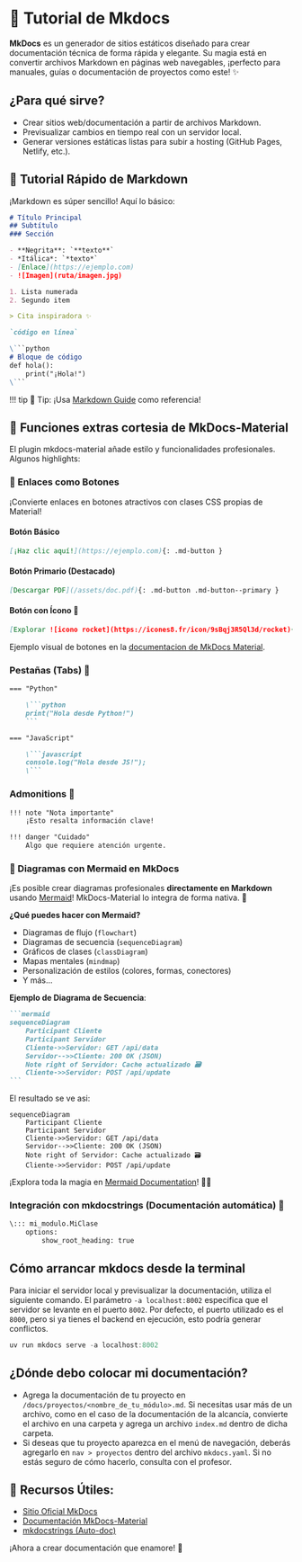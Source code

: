 # 🚀 Tutorial de Mkdocs

**MkDocs** es un generador de sitios estáticos diseñado para crear documentación técnica de forma rápida y elegante. Su magia está en convertir archivos Markdown en páginas web navegables, ¡perfecto para manuales, guías o documentación de proyectos como este! ✨

## ¿Para qué sirve?

- Crear sitios web/documentación a partir de archivos Markdown.
- Previsualizar cambios en tiempo real con un servidor local.
- Generar versiones estáticas listas para subir a hosting (GitHub Pages, Netlify, etc.).

## 📝 Tutorial Rápido de Markdown

¡Markdown es súper sencillo! Aquí lo básico:

```markdown
# Título Principal
## Subtítulo
### Sección

- **Negrita**: `**texto**`
- *Itálica*: `*texto*`
- [Enlace](https://ejemplo.com)
- ![Imagen](ruta/imagen.jpg)

1. Lista numerada
2. Segundo item

> Cita inspiradora ✨

`código en línea`

\```python
# Bloque de código
def hola():
    print("¡Hola!")
\```
```

!!! tip
    🔔 Tip: ¡Usa [Markdown Guide](https://www.markdownguide.org/) como referencia!

## 🎨 Funciones extras cortesia de MkDocs-Material

El plugin mkdocs-material añade estilo y funcionalidades profesionales. Algunos highlights:

### 🔗 Enlaces como Botones

¡Convierte enlaces en botones atractivos con clases CSS propias de Material!

#### Botón Básico

```markdown
[¡Haz clic aquí!](https://ejemplo.com){: .md-button }
```

#### Botón Primario (Destacado)

```markdown
[Descargar PDF](/assets/doc.pdf){: .md-button .md-button--primary }
```

#### Botón con Ícono 🚀

```markdown
[Explorar ![icono rocket](https://icones8.fr/icon/9sBqj3R5Ql3d/rocket){ style="height:1em; vertical-align:text-bottom" }](/ruta){: .md-button .md-button--primary }
```

Ejemplo visual de botones en la [documentacion de MkDocs Material](https://squidfunk.github.io/mkdocs-material/reference/buttons/#usage).

### Pestañas (Tabs) 📑

```markdown
=== "Python"

    \```python
    print("Hola desde Python!")
    ```

=== "JavaScript"

    \```javascript
    console.log("Hola desde JS!");
    \```
```

### Admonitions 📌

```markdown
!!! note "Nota importante"
    ¡Esto resalta información clave! 

!!! danger "Cuidado"
    Algo que requiere atención urgente.
```

### 🌊 Diagramas con Mermaid en MkDocs

¡Es posible crear diagramas profesionales **directamente en Markdown** usando [Mermaid](https://mermaid.js.org/)! MkDocs-Material lo integra de forma nativa. 🎉

**¿Qué puedes hacer con Mermaid?**

- Diagramas de flujo (`flowchart`)
- Diagramas de secuencia (`sequenceDiagram`)
- Gráficos de clases (`classDiagram`)
- Mapas mentales (`mindmap`)
- Personalización de estilos (colores, formas, conectores)
- Y más...

**Ejemplo de Diagrama de Secuencia**:

````markdown
```mermaid
sequenceDiagram
    Participant Cliente
    Participant Servidor
    Cliente->>Servidor: GET /api/data
    Servidor-->>Cliente: 200 OK (JSON)
    Note right of Servidor: Cache actualizado 🗃️
    Cliente->>Servidor: POST /api/update
```
````

El resultado se ve asi:

```mermaid
sequenceDiagram
    Participant Cliente
    Participant Servidor
    Cliente->>Servidor: GET /api/data
    Servidor-->>Cliente: 200 OK (JSON)
    Note right of Servidor: Cache actualizado 🗃️
    Cliente->>Servidor: POST /api/update
```

¡Explora toda la magia en [Mermaid Documentation](https://mermaid.js.org/syntax/sequenceDiagram.html)! 🧙✨

### Integración con mkdocstrings (Documentación automática) 🤖

```markdown
\::: mi_modulo.MiClase
    options:
        show_root_heading: true
```
## Cómo arrancar mkdocs desde la terminal

Para iniciar el servidor local y previsualizar la documentación, utiliza el siguiente comando. El parámetro `-a localhost:8002` especifica que el servidor se levante en el puerto `8002`. Por defecto, el puerto utilizado es el `8000`, pero si ya tienes el backend en ejecución, esto podría generar conflictos.

```powershell
uv run mkdocs serve -a localhost:8002
```

## ¿Dónde debo colocar mi documentación?

- Agrega la documentación de tu proyecto en `/docs/proyectos/<nombre_de_tu_módulo>.md`. Si necesitas usar más de un archivo, como en el caso de la documentación de la alcancía, convierte el archivo en una carpeta y agrega un archivo `index.md` dentro de dicha carpeta.
- Si deseas que tu proyecto aparezca en el menú de navegación, deberás agregarlo en `nav > proyectos` dentro del archivo `mkdocs.yaml`. Si no estás seguro de cómo hacerlo, consulta con el profesor.

## 🔗 Recursos Útiles:

- [Sitio Oficial MkDocs](https://www.mkdocs.org/)
- [Documentación MkDocs-Material](https://squidfunk.github.io/mkdocs-material/)
- [mkdocstrings (Auto-doc)](https://mkdocstrings.github.io/)

¡Ahora a crear documentación que enamore! 🚀